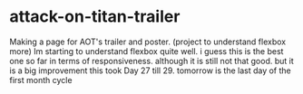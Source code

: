 # attack-on-titan-trailer
Making a page for AOT's trailer and poster. (project to understand flexbox more)
Im starting to understand flexbox quite well.
i guess this is the best one so far in terms of responsiveness.
although it is still not that good. but it is a big improvement
this took Day 27 till 29.
tomorrow is the last day of the first month cycle
